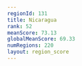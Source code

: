 ```yaml
---
regionId: 131
title: Nicaragua
rank: 52
meanScore: 73.13
globalMeanScore: 69.33
numRegions: 220
layout: region_score
---
```

